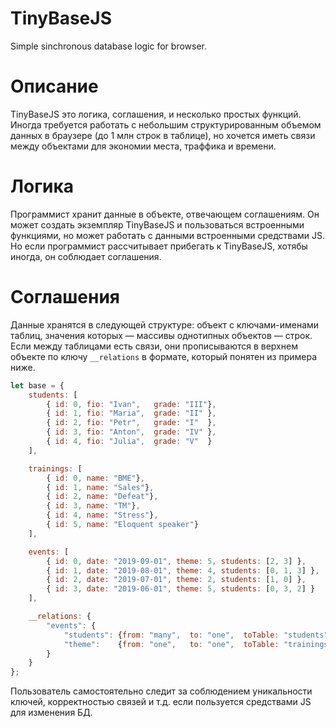 # TinyBaseJS
Simple sinchronous database logic for browser.

# Описание
TinyBaseJS это логика, соглашения, и несколько простых функций. Иногда требуется работать с небольшим структурированным объемом данных в браузере (до 1 млн строк в таблице), но хочется иметь связи между объектами для экономии места, траффика и времени.

# Логика
Программист хранит данные в объекте, отвечающем соглашениям. Он может создать экземпляр TinyBaseJS и пользоваться встроенными функциями, но может работать с данными встроенными средствами JS. Но если программист рассчитывает прибегать к TinyBaseJS, хотябы иногда, он соблюдает соглашения.

# Соглашения
Данные хранятся в следующей структуре: объект с ключами-именами таблиц, значения которых — массивы однотипных объектов — строк. Если между таблицами есть связи, они прописываются в верхнем объекте по ключу ```__relations``` в формате, который понятен из примера ниже.
```javascript
let base = {
	students: [
		{ id: 0, fio: "Ivan",	grade: "III"},
		{ id: 1, fio: "Maria",	grade: "II"	},
		{ id: 2, fio: "Petr",	grade: "I"	},
		{ id: 3, fio: "Anton",	grade: "IV"	},
		{ id: 4, fio: "Julia",	grade: "V"	}
	],

	trainings: [
		{ id: 0, name: "BME"},
		{ id: 1, name: "Sales"},
		{ id: 2, name: "Defeat"},
		{ id: 3, name: "TM"},
		{ id: 4, name: "Stress"},
		{ id: 5, name: "Eloquent speaker"}
	],

	events: [
		{ id: 0, date: "2019-09-01", theme: 5, students: [2, 3] },
		{ id: 1, date: "2019-08-01", theme: 4, students: [0, 1, 3] },
		{ id: 2, date: "2019-07-01", theme: 2, students: [1, 0] },
		{ id: 3, date: "2019-06-01", theme: 5, students: [0, 3, 2] }
	],

	__relations: {
		"events": {
			"students":	{from: "many",	to: "one",	toTable: "students",	byField: "id"},
			"theme":	{from: "one",	to: "one",	toTable: "trainings",	byField: "id"}
		}
	}
};
```
Пользователь самостоятельно следит за соблюдением уникальности ключей, корректностью связей и т.д. если пользуется средствами JS для изменения БД.

